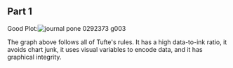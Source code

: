 ## Part 1

Good Plot:![journal pone 0292373 g003](https://github.com/Muhideenthegreat/FDSFE_MMustapha/assets/73912076/fe1e9b60-b0fb-46fd-a4e8-34142be52675)

The graph above follows all of Tufte's rules. It has a high data-to-ink ratio, it avoids chart junk, it uses visual variables to encode data, and it has graphical integrity.
